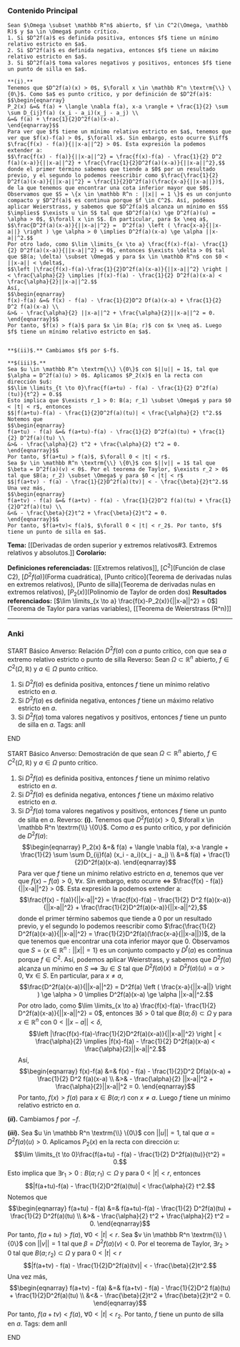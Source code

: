 ### Contenido Principal

```ad-theorem
Sean $\Omega \subset \mathbb R^n$ abierto, $f \in C^2(\Omega, \mathbb R)$ y $a \in \Omega$ punto crítico.
1. Si $D^2f(a)$ es definida positiva, entonces $f$ tiene un mínimo relativo estricto en $a$.
2. Si $D^2f(a)$ es definida negativa, entonces $f$ tiene un máximo relativo estricto en $a$.
3. Si $D^2f(a)$ toma valores negativos y positivos, entonces $f$ tiene un punto de silla en $a$.
```

```ad-proof
**(i).**
Tenemos que $D^2f(a)(x) > 0$, $\forall x \in \mathbb R^n \textrm{\\} \{0\}$. Como $a$ es punto crítico, y por definición de $D^2f(a)$:
$$\begin{eqnarray}
P_2(x) &=& f(a) + \langle \nabla f(a), x-a \rangle + \frac{1}{2} \sum \sum D_{ij}f(a) (x_i - a_i)(x_j - a_j) \\
&=& f(a) + \frac{1}{2}D^2f(a)(x-a).
\end{eqnarray}$$
Para ver que $f$ tiene un mínimo relativo estricto en $a$, tenemos que ver que $f(x)-f(a) > 0$, $\forall x$. Sin embargo, esto ocurre $\iff$ $\frac{f(x) - f(a)}{||x-a||^2} > 0$. Esta expresión la podemos extender a:
$$\frac{f(x) - f(a)}{||x-a||^2} = \frac{f(x)-f(a) - \frac{1}{2} D^2 f(a)(x-a)}{||x-a||^2} + \frac{\frac{1}{2}D^2f(a)(x-a)}{||x-a||^2},$$
donde el primer término sabemos que tiende a $0$ por un resultado previo, y el segundo lo podemos reescribir como $\frac{\frac{1}{2} D^2f(a)(x-a)}{||x-a||^2} = \frac{1}{2}D^2f(a)(\frac{x-a}{||x-a||})$, de la que tenemos que encontrar una cota inferior mayor que $0$. Observamos que $S = \{x \in \mathbb R^n : ||x|| = 1 \}$ es un conjunto compacto y $D^2f(a)$ es continua porque $f \in C^2$. Así, podemos aplicar Weierstrass, y sabemos que $D^2f(a)$ alcanza un mínimo en $S$ $\implies$ $\exists u \in S$ tal que $D^2f(a)(x) \ge D^2f(a)(u) = \alpha > 0$, $\forall x \in S$. En particular, para $x \neq a$,
$$\frac{D^2f(a)(x-a)}{||x-a||^2} =  D^2f(a) \left ( \frac{x-a}{||x-a||} \right ) \ge \alpha > 0 \implies D^2f(a)(x-a) \ge \alpha ||x-a||^2.$$
Por otro lado, como $\lim \limits_{x \to a} \frac{f(x)-f(a)- \frac{1}{2} D^2f(a)(x-a)}{||x-a||^2} = 0$, entonces $\exists \delta > 0$ tal que $B(a; \delta) \subset \Omega$ y para $x \in \mathbb R^n$ con $0 < ||x-a|| < \delta$,
$$\left |\frac{f(x)-f(a)-\frac{1}{2}D^2f(a)(x-a)}{||x-a||^2} \right | < \frac{\alpha}{2} \implies |f(x)-f(a) - \frac{1}{2} D^2f(a)(x-a) < \frac{\alpha}{2}||x-a||^2.$$
Así,
$$\begin{eqnarray}
f(x)-f(a) &=& f(x) - f(a) - \frac{1}{2}D^2 Df(a)(x-a) + \frac{1}{2} D^2 f(a)(x-a) \\
&>& - \frac{\alpha}{2} ||x-a||^2 + \frac{\alpha}{2}||x-a||^2 = 0.
\end{eqnarray}$$
Por tanto, $f(x) > f(a)$ para $x \in B(a; r)$ con $x \neq a$. Luego $f$ tiene un mínimo relativo estricto en $a$.


**$(ii)$.** Cambiamos $f$ por $-f$.

**$(iii)$.**
Sea $u \in \mathbb R^n \textrm{\\} \{0\}$ con $||u|| = 1$, tal que $\alpha = D^2f(a)(u) > 0$. Aplicamos $P_2(x)$ en la recta con dirección $u$:
$$\lim \limits_{t \to 0}\frac{f(a+tu) - f(a) - \frac{1}{2} D^2f(a)(tu)}{t^2} = 0.$$
Esto implica que $\exists r_1 > 0: B(a; r_1) \subset \Omega$ y para $0 < |t| < r$, entonces 
$$|f(a+tu)-f(a) - \frac{1}{2}D^2f(a)(tu)| < \frac{\alpha}{2} t^2.$$
Notemos que
$$\begin{eqnarray}
f(a+tu) - f(a) &=& f(a+tu)-f(a) - \frac{1}{2} D^2f(a)(tu) + \frac{1}{2} D^2f(a)(tu) \\
&>& - \frac{\alpha}{2} t^2 + \frac{\alpha}{2} t^2 = 0.
\end{eqnarray}$$
Por tanto, $f(a+tu) > f(a)$, $\forall 0 < |t| < r$.
Sea $v \in \mathbb R^n \textrm{\\} \{0\}$ con $||v|| = 1$ tal que $\beta = D^2f(a)(v) < 0$. Por el teorema de Taylor, $\exists r_2 > 0$ tal que $B(a; r_2) \subset \Omega$ y para $0 < |t| < r$
$$|f(a+tv) - f(a) - \frac{1}{2}D^2f(a)(tv)| < - \frac{\beta}{2}t^2.$$
Una vez más,
$$\begin{eqnarray}
f(a+tv) - f(a) &=& f(a+tv) - f(a) - \frac{1}{2}D^2 f(a)(tu) + \frac{1}{2}D^2f(a)(tu) \\
&<& - \frac{\beta}{2}t^2 + \frac{\beta}{2}t^2 = 0.
\end{eqnarray}$$
Por tanto, $f(a+tv)< f(a)$, $\forall 0 < |t| < r_2$. Por tanto, $f$ tiene un punto de silla en $a$.
```

**Tema:** [[Derivadas de orden superior y extremos relativos#3. Extremos relativos y absolutos.]]
**Corolario:**

**Definiciones referenciadas:** [[Extremos relativos]], [$C^2$](Función de clase C2), [$D^2f(a)$](Forma cuadrática), [Punto crítico](Teorema de derivadas nulas en extremos relativos),  [Punto de silla](Teorema de derivadas nulas en extremos relativos), [$P_2(x)$](Polinomio de Taylor de orden dos)
**Resultados referenciados:** [$\lim \limits_{x \to a} \frac{f(x)-P_2(x)}{||x-a||^2} = 0$](Teorema de Taylor para varias variables), [[Teorema de Weierstrass (R^n)]]

---
### Anki

START
Básico
Anverso: Relación $D^2f(a)$ con $a$ punto crítico, con que sea $a$ extremo relativo estricto o punto de silla
Reverso: Sean $\Omega \subset \mathbb R^n$ abierto, $f \in C^2(\Omega, \mathbb R)$ y $a \in \Omega$ punto crítico.
1. Si $D^2f(a)$ es definida positiva, entonces $f$ tiene un mínimo relativo estricto en $a$.
2. Si $D^2f(a)$ es definida negativa, entonces $f$ tiene un máximo relativo estricto en $a$.
3. Si $D^2f(a)$ toma valores negativos y positivos, entonces $f$ tiene un punto de silla en $a$.
Tags: anII
<!--ID: 1731931805175-->
END

START
Básico
Anverso: Demostración de que sean $\Omega \subset \mathbb R^n$ abierto, $f \in C^2(\Omega, \mathbb R)$ y $a \in \Omega$ punto crítico.
1. Si $D^2f(a)$ es definida positiva, entonces $f$ tiene un mínimo relativo estricto en $a$.
2. Si $D^2f(a)$ es definida negativa, entonces $f$ tiene un máximo relativo estricto en $a$.
3. Si $D^2f(a)$ toma valores negativos y positivos, entonces $f$ tiene un punto de silla en $a$.
Reverso: **(i).**
Tenemos que $D^2f(a)(x) > 0$, $\forall x \in \mathbb R^n \textrm{\\} \{0\}$. Como $a$ es punto crítico, y por definición de $D^2f(a)$:
$$\begin{eqnarray}
P_2(x) &=& f(a) + \langle \nabla f(a), x-a \rangle + \frac{1}{2} \sum \sum D_{ij}f(a) (x_i - a_i)(x_j - a_j) \\
&=& f(a) + \frac{1}{2}D^2f(a)(x-a).
\end{eqnarray}$$
Para ver que $f$ tiene un mínimo relativo estricto en $a$, tenemos que ver que $f(x)-f(a) > 0$, $\forall x$. Sin embargo, esto ocurre $\iff$ $\frac{f(x) - f(a)}{||x-a||^2} > 0$. Esta expresión la podemos extender a:
$$\frac{f(x) - f(a)}{||x-a||^2} = \frac{f(x)-f(a) - \frac{1}{2} D^2 f(a)(x-a)}{||x-a||^2} + \frac{\frac{1}{2}D^2f(a)(x-a)}{||x-a||^2},$$
donde el primer término sabemos que tiende a $0$ por un resultado previo, y el segundo lo podemos reescribir como $\frac{\frac{1}{2} D^2f(a)(x-a)}{||x-a||^2} = \frac{1}{2}D^2f(a)(\frac{x-a}{||x-a||})$, de la que tenemos que encontrar una cota inferior mayor que $0$. Observamos que $S = \{x \in \mathbb R^n : ||x|| = 1 \}$ es un conjunto compacto y $D^f(a)$ es continua porque $f \in C^2$. Así, podemos aplicar Weierstrass, y sabemos que $D^2f(a)$ alcanza un mínimo en $S$ $\implies$ $\exists u \in S$ tal que $D^2f(a)(x) \ge D^2f(a)(u) = \alpha > 0$, $\forall x \in S$. En particular, para $x \neq a$,
$$\frac{D^2f(a)(x-a)}{||x-a||^2} =  D^2f(a) \left ( \frac{x-a}{||x-a||} \right ) \ge \alpha > 0 \implies D^2f(a)(x-a) \ge \alpha ||x-a||^2.$$
Por otro lado, como $\lim \limits_{x \to a} \frac{f(x)-f(a)- \frac{1}{2} D^2f(a)(x-a)}{||x-a||^2} = 0$, entonces $\exists \delta > 0$ tal que $B(a; \delta) \subset \Omega$ y para $x \in \mathbb R^n$ con $0 < ||x-a|| < \delta$,
$$\left |\frac{f(x)-f(a)-\frac{1}{2}D^2f(a)(x-a)}{||x-a||^2} \right | < \frac{\alpha}{2} \implies |f(x)-f(a) - \frac{1}{2} D^2f(a)(x-a) < \frac{\alpha}{2}||x-a||^2.$$
Así,
$$\begin{eqnarray}
f(x)-f(a) &=& f(x) - f(a) - \frac{1}{2}D^2 Df(a)(x-a) + \frac{1}{2} D^2 f(a)(x-a) \\
&>& - \frac{\alpha}{2} ||x-a||^2 + \frac{\alpha}{2}||x-a||^2 = 0.
\end{eqnarray}$$
Por tanto, $f(x) > f(a)$ para $x \in B(a; r)$ con $x \neq a$. Luego $f$ tiene un mínimo relativo estricto en $a$.


**$(ii)$.** Cambiamos $f$ por $-f$.

**$(iii)$.**
Sea $u \in \mathbb R^n \textrm{\\} \{0\}$ con $||u|| = 1$, tal que $\alpha = D^2f(a)(u) > 0$. Aplicamos $P_2(x)$ en la recta con dirección $u$:
$$\lim \limits_{t \to 0}\frac{f(a+tu) - f(a) - \frac{1}{2} D^2f(a)(tu)}{t^2} = 0.$$
Esto implica que $\exists r_1 > 0: B(a; r_1) \subset \Omega$ y para $0 < |t| < r$, entonces 
$$|f(a+tu)-f(a) - \frac{1}{2}D^2f(a)(tu)| < \frac{\alpha}{2} t^2.$$
Notemos que
$$\begin{eqnarray}
f(a+tu) - f(a) &=& f(a+tu)-f(a) - \frac{1}{2} D^2f(a)(tu) + \frac{1}{2} D^2f(a)(tu) \\
&>& - \frac{\alpha}{2} t^2 + \frac{\alpha}{2} t^2 = 0.
\end{eqnarray}$$
Por tanto, $f(a+tu) > f(a)$, $\forall 0 < |t| < r$.
Sea $v \in \mathbb R^n \textrm{\\} \{0\}$ con $||v|| = 1$ tal que $\beta = D^2f(a)(v) < 0$. Por el teorema de Taylor, $\exists r_2 > 0$ tal que $B(a; r_2) \subset \Omega$ y para $0 < |t| < r$
$$|f(a+tv) - f(a) - \frac{1}{2}D^2f(a)(tv)| < - \frac{\beta}{2}t^2.$$
Una vez más,
$$\begin{eqnarray}
f(a+tv) - f(a) &=& f(a+tv) - f(a) - \frac{1}{2}D^2 f(a)(tu) + \frac{1}{2}D^2f(a)(tu) \\
&<& - \frac{\beta}{2}t^2 + \frac{\beta}{2}t^2 = 0.
\end{eqnarray}$$
Por tanto, $f(a+tv)< f(a)$, $\forall 0 < |t| < r_2$. Por tanto, $f$ tiene un punto de silla en $a$.
Tags: dem anII
<!--ID: 1731931805184-->
END

